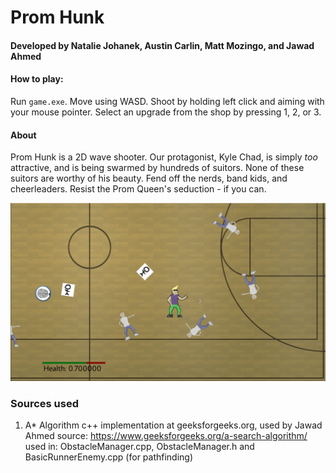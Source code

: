 # Prom Hunk
#### Developed by Natalie Johanek, Austin Carlin, Matt Mozingo, and Jawad Ahmed

#### How to play:
Run `game.exe`. 
Move using WASD. 
Shoot by holding left click and aiming with your mouse pointer.
Select an upgrade from the shop by pressing 1, 2, or 3.

#### About

Prom Hunk is a 2D wave shooter. Our protagonist, Kyle Chad, is simply *too* attractive, and is being swarmed by hundreds of suitors. None of these suitors are worthy of his beauty. Fend off the nerds, band kids, and cheerleaders. Resist the Prom Queen's seduction - if you can.

![screenshot](PromHunkScreenshot.png)


### Sources used
1. A* Algorithm c++ implementation at geeksforgeeks.org, used by Jawad Ahmed
    source: https://www.geeksforgeeks.org/a-search-algorithm/
    used in: ObstacleManager.cpp, ObstacleManager.h and BasicRunnerEnemy.cpp (for pathfinding)
